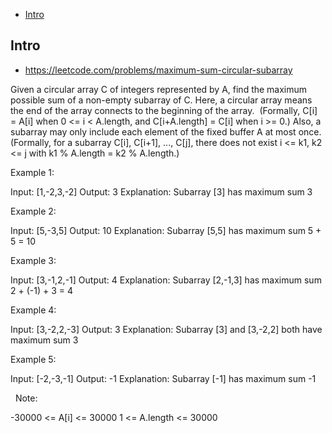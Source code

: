 - [Intro](#intro)

## Intro

- https://leetcode.com/problems/maximum-sum-circular-subarray

Given a circular array C of integers represented by A, find the maximum possible sum of a non-empty subarray of C.
Here, a circular array means the end of the array connects to the beginning of the array.  (Formally, C[i] = A[i] when 0 <= i < A.length, and C[i+A.length] = C[i] when i >= 0.)
Also, a subarray may only include each element of the fixed buffer A at most once.  (Formally, for a subarray C[i], C[i+1], ..., C[j], there does not exist i <= k1, k2 <= j with k1 % A.length = k2 % A.length.)
 

Example 1:

Input: [1,-2,3,-2]
Output: 3
Explanation: Subarray [3] has maximum sum 3


Example 2:

Input: [5,-3,5]
Output: 10
Explanation: Subarray [5,5] has maximum sum 5 + 5 = 10


Example 3:

Input: [3,-1,2,-1]
Output: 4
Explanation: Subarray [2,-1,3] has maximum sum 2 + (-1) + 3 = 4


Example 4:

Input: [3,-2,2,-3]
Output: 3
Explanation: Subarray [3] and [3,-2,2] both have maximum sum 3

Example 5:

Input: [-2,-3,-1]
Output: -1
Explanation: Subarray [-1] has maximum sum -1

 
Note: 

-30000 <= A[i] <= 30000
1 <= A.length <= 30000





